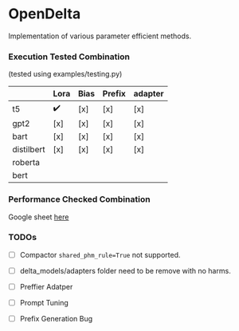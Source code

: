 # OpenDelta
Implementation of various parameter efficient methods.

### Execution Tested Combination

(tested using examples/testing.py)

|   | Lora  | Bias  |  Prefix | adapter |
|---|---|---|---|---|
| t5 | :heavy_check_mark: | [x] | [x]  | [x]  |
| gpt2 | [x]  | [x]  |  [x] |  [x] |
| bart |  [x] |   [x]|  [x] | [x]  |
| distilbert |  [x] | [x]  |  [x] | [x]  |
| roberta |   |   |   |  |
| bert |  |   |  |  |

### Performance Checked Combination

Google sheet [here](https://docs.google.com/spreadsheets/d/1BIVa8ocAPga-u7rBOXLYaTfaJSjI1dWfwohmLjmFDrY/edit?usp=sharing)


### TODOs

- [ ] Compactor `shared_phm_rule=True` not supported.
- [ ] delta_models/adapters folder need to be remove with no harms.
- [ ] Preffier Adatper
- [ ] Prompt Tuning
- [ ] Prefix Generation Bug

